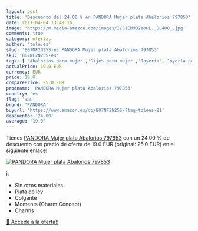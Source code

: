 ```yaml
---
layout: post
title: 'Descuento del 24.00 % en PANDORA Mujer plata Abalorios 797853'
date: 2021-04-04 13:48:16
image: 'https://m.media-amazon.com/images/I/51EM9D2zoHL._SL400_.jpg'
comments: true
category: ofertas
author: 'tole.es'
slug: 'B07NF2N25S-es PANDORA Mujer plata Abalorios 797853'
sku: 'B07NF2N25S-es'
tags: [ 'Abalorios para mujer','Dijes para mujer','Joyería','Joyería para mujer','pandora', ]
actualPrice: 19.0 EUR
currency: EUR
price: 19.0
comparePrice: 25.0 EUR
prodname: 'PANDORA Mujer plata Abalorios 797853'
country: 'es'
flag: '🇪🇸'
brand: 'PANDORA'
buyurl: 'https://www.amazon.es/dp/B07NF2N25S/?tag=tolees-21'
descuento: '24.00'
average: '19.0'
---
```


Tienes [PANDORA Mujer plata Abalorios 797853](https://www.amazon.es/dp/B07NF2N25S/?tag=tolees-21) con un 24.00 % de descuento con precio de oferta de 19.0 EUR (original: 25.0 EUR) en el siguiente enlace!

[![PANDORA Mujer plata Abalorios 797853](https://m.media-amazon.com/images/I/51EM9D2zoHL._SL400_.jpg)](https://www.amazon.es/dp/B07NF2N25S/?tag=tolees-21)

ℹ️:

- Sin otros materiales
- Plata de ley
- Colgante
- Moments (Charm Concept)
- Charms

[🛒 Accede a la oferta!!](https://www.amazon.es/dp/B07NF2N25S/?tag=tolees-21)
